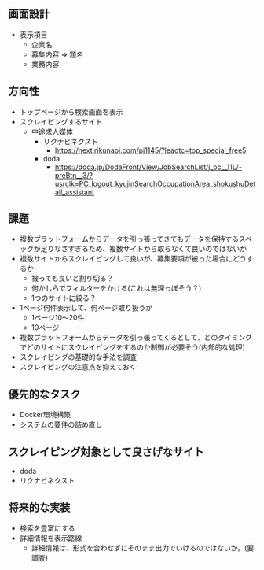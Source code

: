 ## 画面設計
- 表示項目
  - 企業名
  - 募集内容 => 題名
  - 業務内容

## 方向性
- トップページから検索画面を表示
- スクレイピングするサイト
  - 中途求人媒体
    - リクナビネクスト
      - https://next.rikunabi.com/pj1145/?leadtc=top_special_free5
    - doda
      - https://doda.jp/DodaFront/View/JobSearchList/j_oc__11L/-preBtn__3/?usrclk=PC_logout_kyujinSearchOccupationArea_shokushuDetail_assistant

## 課題
- 複数プラットフォームからデータを引っ張ってきてもデータを保持するスペックが足りなさすぎるため、複数サイトから取らなくて良いのではないか
- 複数サイトからスクレイピングして良いが、募集要項が被った場合にどうするか
  - 被っても良いと割り切る？
  - 何かしらでフィルターをかける(これは無理っぽそう？)
  - 1つのサイトに絞る？
- 1ページ何件表示して、何ページ取り扱うか
  - 1ページ10～20件
  - 10ページ
- 複数プラットフォームからデータを引っ張ってくるとして、どのタイミングでどのサイトにスクレイピングをするのか制御が必要そう(内部的な処理)
- スクレイピングの基礎的な手法を調査
- スクレイピングの注意点を抑えておく

## 優先的なタスク
- Docker環境構築
- システムの要件の詰め直し

## スクレイピング対象として良さげなサイト
- doda
- リクナビネクスト

## 将来的な実装
- 検索を豊富にする
- 詳細情報を表示路線
  - 詳細情報は、形式を合わせずにそのまま出力でいけるのではないか。(要調査)
